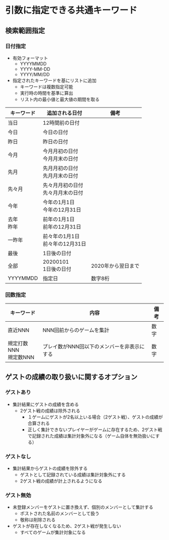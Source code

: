 # 引数に指定できる共通キーワード

## 検索範囲指定

### 日付指定
- 有効フォーマット
  - YYYYMMDD
  - YYYY-MM-DD
  - YYYY/MM/DD
- 指定されたキーワードを基にリストに追加
  - キーワードは複数指定可能
  - 実行時の時間を基準に算出
  - リスト内の最小値と最大値の期間を取る

| キーワード     | 追加される日付                         | 備考               |
| -------------- | -------------------------------------- | ------------------ |
| 当日           | 12時間前の日付                         |                    |
| 今日           | 今日の日付                             |                    |
| 昨日           | 昨日の日付                             |                    |
| 今月           | 今月月初の日付<br />今月月末の日付     |                    |
| 先月           | 先月月初の日付<br />先月月末の日付     |                    |
| 先々月         | 先々月月初の日付<br />先々月月末の日付 |                    |
| 今年           | 今年の1月1日<br />今年の12月31日       |                    |
| 去年<br />昨年 | 前年の1月1日<br />前年の12月31日       |                    |
| 一昨年         | 前々年の1月1日<br />前々年の12月31日   |                    |
| 最後           | 1日後の日付                            |                    |
| 全部           | 20200101<br />1日後の日付              | 2020年から翌日まで |
| YYYYMMDD       | 指定日                                 | 数字8桁            |

### 回数指定

| キーワード                 | 内容                                        | 備考 |
| -------------------------- | ------------------------------------------- | ---- |
| 直近NNN                    | NNN回前からのゲームを集計                   | 数字 |
| 規定打数NNN<br />規定数NNN | プレイ数がNNN回以下のメンバーを非表示にする | 数字 |

## ゲストの成績の取り扱いに関するオプション

### ゲストあり

- 集計結果にゲストの成績を含める
  - 2ゲスト戦の成績は除外される
    - １ゲームにゲストが2名以上いる場合（2ゲスト戦）、ゲストの成績が合算される
    - 正しく集計できないプレイヤーがゲームに存在するため、2ゲスト戦で記録された成績は集計対象外になる（ゲーム自体を無効扱いにする）

### ゲストなし

- 集計結果からゲストの成績を除外する
  - ゲストとして記録されている成績は集計対象外にする
  - 2ゲスト戦の成績が計上されるようになる

### ゲスト無効

- 未登録メンバーをゲストに置き換えず、個別のメンバーとして集計する
  - ポストされた名前のメンバーとして扱う
  - 敬称は削除される
- ゲストが存在しなくなるため、2ゲスト戦が発生しない
  - すべてのゲームが集計対象になる
